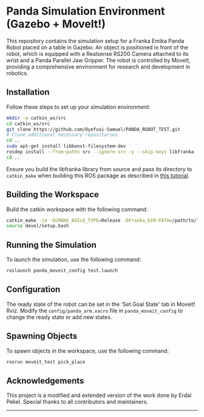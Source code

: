 
# Panda Simulation Environment (Gazebo + MoveIt!)

This repository contains the simulation setup for a Franka Emika Panda Robot placed on a table in Gazebo. An object is positioned in front of the robot, which is equipped with a Realsense RS200 Camera attached to its wrist and a Panda Parallel Jaw Gripper. The robot is controlled by MoveIt, providing a comprehensive environment for research and development in robotics.

## Installation

Follow these steps to set up your simulation environment:

```bash
mkdir -p catkin_ws/src
cd catkin_ws/src
git clone https://github.com/Oyefusi-Samuel/PANDA_ROBOT_TEST.git
# Clone additional necessary repositories
cd ..
sudo apt-get install libboost-filesystem-dev
rosdep install --from-paths src --ignore-src -y --skip-keys libfranka
cd ..
```

Ensure you build the libfranka library from source and pass its directory to `catkin_make` when building this ROS package as described in [this tutorial](^1^).

## Building the Workspace

Build the catkin workspace with the following command:

```bash
catkin_make -j4 -DCMAKE_BUILD_TYPE=Release -DFranka_DIR:PATH=/path/to/libfranka/build
source devel/setup.bash
```

## Running the Simulation

To launch the simulation, use the following command:

```bash
roslaunch panda_moveit_config test.launch
```

## Configuration

The ready state of the robot can be set in the 'Set Goal State' tab in Moveit! Rviz. Modify the `config/panda_arm.xacro` file in `panda_moveit_config` to change the ready state or add new states.

## Spawning Objects

To spawn objects in the workspace, use the following command:

```bash
rosrun moveit_test pick_place

```


## Acknowledgements

This project is a modified and extended version of the work done by Erdal Pekel. Special thanks to all contributors and maintainers.

---


